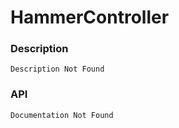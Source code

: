# HammerController

### Description

    Description Not Found

### API

    Documentation Not Found
